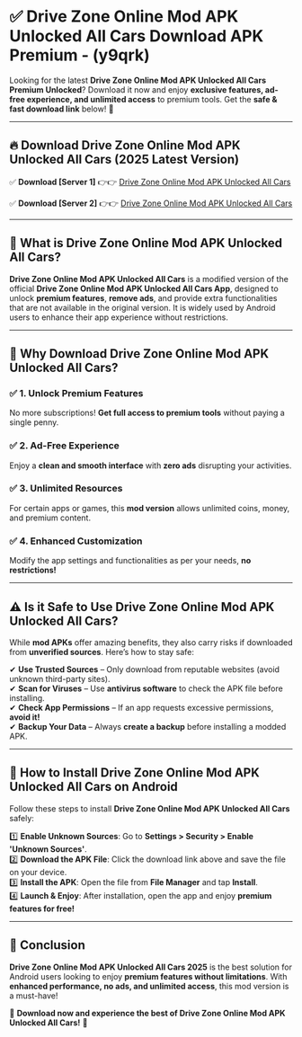 
# ✅ Drive Zone Online Mod APK Unlocked All Cars Download APK Premium -  (y9qrk) 

Looking for the latest **Drive Zone Online Mod APK Unlocked All Cars Premium Unlocked**? Download it now and enjoy **exclusive features, ad-free experience, and unlimited access** to premium tools. Get the **safe & fast download link** below! 🚀

---

## 🔥 Download Drive Zone Online Mod APK Unlocked All Cars (2025 Latest Version)

✅ **Download [Server 1]** 👉👉 [Drive Zone Online Mod APK Unlocked All Cars ](https://apkcomod.com?title=Drive_Zone_Online_Mod_APK_Unlocked_All_Cars)  

✅ **Download [Server 2]** 👉👉 [Drive Zone Online Mod APK Unlocked All Cars ](https://apkcomod.com?title=Drive_Zone_Online_Mod_APK_Unlocked_All_Cars)  


---

## 📌 What is Drive Zone Online Mod APK Unlocked All Cars?

**Drive Zone Online Mod APK Unlocked All Cars** is a modified version of the official **Drive Zone Online Mod APK Unlocked All Cars App**, designed to unlock **premium features**, **remove ads**, and provide extra functionalities that are not available in the original version. It is widely used by Android users to enhance their app experience without restrictions.

---

## 🌟 Why Download Drive Zone Online Mod APK Unlocked All Cars?

### ✅ 1. Unlock Premium Features
No more subscriptions! **Get full access to premium tools** without paying a single penny.

### ✅ 2. Ad-Free Experience
Enjoy a **clean and smooth interface** with **zero ads** disrupting your activities.

### ✅ 3. Unlimited Resources
For certain apps or games, this **mod version** allows unlimited coins, money, and premium content.

### ✅ 4. Enhanced Customization
Modify the app settings and functionalities as per your needs, **no restrictions!**

---

## ⚠️ Is it Safe to Use Drive Zone Online Mod APK Unlocked All Cars?

While **mod APKs** offer amazing benefits, they also carry risks if downloaded from **unverified sources**. Here’s how to stay safe:

✔ **Use Trusted Sources** – Only download from reputable websites (avoid unknown third-party sites).  
✔ **Scan for Viruses** – Use **antivirus software** to check the APK file before installing.  
✔ **Check App Permissions** – If an app requests excessive permissions, **avoid it!**  
✔ **Backup Your Data** – Always **create a backup** before installing a modded APK.

---

## 📲 How to Install Drive Zone Online Mod APK Unlocked All Cars on Android

Follow these steps to install **Drive Zone Online Mod APK Unlocked All Cars** safely:

1️⃣ **Enable Unknown Sources**: Go to **Settings > Security > Enable 'Unknown Sources'**.  
2️⃣ **Download the APK File**: Click the download link above and save the file on your device.  
3️⃣ **Install the APK**: Open the file from **File Manager** and tap **Install**.  
4️⃣ **Launch & Enjoy**: After installation, open the app and enjoy **premium features for free!**

---

## 🚀 Conclusion

**Drive Zone Online Mod APK Unlocked All Cars 2025** is the best solution for Android users looking to enjoy **premium features without limitations**. With **enhanced performance, no ads, and unlimited access**, this mod version is a must-have!

🔻 **Download now and experience the best of Drive Zone Online Mod APK Unlocked All Cars!** 🔻

